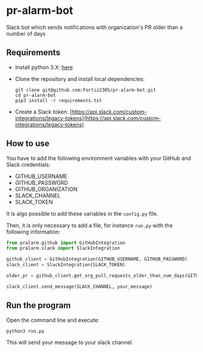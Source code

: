# pr-alarm-bot
Slack bot which sends notifications with organization's PR older than a number of days

## Requirements

* Install python 3.X: [here](https://www.python.org/downloads/)

* Clone the repository and install local dependencies:

   ```
   git clone git@github.com:Fortiz2305/pr-alarm-bot.git
   cd pr-alarm-bot
   pip3 install -r requirements.txt
   ```

* Create a Slack token: [https://api.slack.com/custom-integrations/legacy-tokens](https://api.slack.com/custom-integrations/legacy-tokens)


## How to use

You have to add the following environment variables with your GitHub and Slack credentials:

* GITHUB_USERNAME
* GITHUB_PASSWORD
* GITHUB_ORGANIZATION
* SLACK_CHANNEL
* SLACK_TOKEN

It is algo possible to add these variables in the `config.py` file.

Then, it is only necessary to add a file, for instance `run.py` with the following information:

```python
from pralarm.github import GitHubIntegration
from pralarm.slack import SlackIntegration

github_client = GitHubIntegration(GITHUB_USERNAME, GITHUB_PASSWORD)
slack_client = SlackIntegration(SLACK_TOKEN)

older_pr = github_client.get_org_pull_requests_older_than_num_days(GITHUB_ORGANIZATION, num_days)

slack_client.send_message(SLACK_CHANNEL, your_message)
```

## Run the program

Open the command line and execute:

```
python3 run.py
```

This will send your message to your slack channel.
